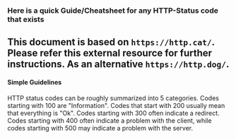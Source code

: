 ### Here is a quick Guide/Cheatsheet for any HTTP-Status code that exists

This document is based on `https://http.cat/`. Please refer this external resource for further instructions.
As an alternative `https://http.dog/`.
---

#### Simple Guidelines

HTTP status codes can be roughly summarized into 5 categories.
Codes starting with 100 are "Information". Codes that start with 200 usually mean that everything is "Ok". Codes starting with 300 often indicate a redirect. Codes starting with 400 often indicate a problem with the client, while codes starting with 500 may indicate a problem with the server.
